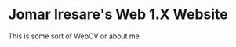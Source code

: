 <h1 align="left">Jomar Iresare's Web 1.X Website</h1>

<p align="left">This is some sort of WebCV or about me</p>
